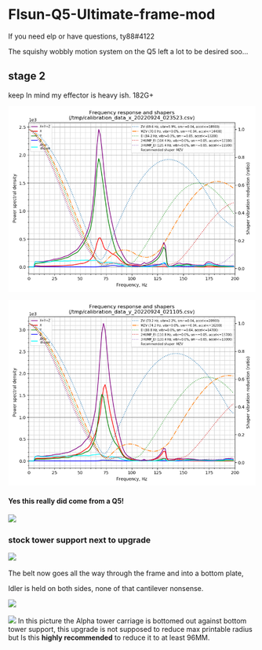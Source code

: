 # Flsun-Q5-Ultimate-frame-mod
If you need elp or have questions, ty88#4122

The squishy wobbly motion system on the Q5 left a lot to be desired soo...


## stage 2  

keep In mind my effector is heavy ish. 182G+ 

![test](https://github.com/tylerinpdx/Flsun-Q5-Ultimate-frame-mod/blob/b75814c6a8830626414a372b2af84a957f7befa4/src/Input%20shaper%20results/V2_stage%202%20shaper_calibrate_x.png)

![test](https://github.com/tylerinpdx/Flsun-Q5-Ultimate-frame-mod/blob/b75814c6a8830626414a372b2af84a957f7befa4/src/Input%20shaper%20results/V2_stage%202%20shaper_calibrate_Y.png)

#### Yes this really did come from a Q5!

![](Gallery./DSC06228.JPG) 




### stock tower support next to upgrade 

![](Gallery./DSC06242.JPG) 



 The belt now goes all the way through the frame and into a bottom plate,
 
 Idler is held on both sides, none of that cantilever nonsense. 

![](Gallery./DSC06290.JPG) 






![](Gallery./DSC06230.JPG) 
In this picture the Alpha tower carriage is bottomed out against bottom tower support,
this upgrade is not supposed to reduce max printable radius but Is this **highly recommended** to reduce it to at least 96MM. 
